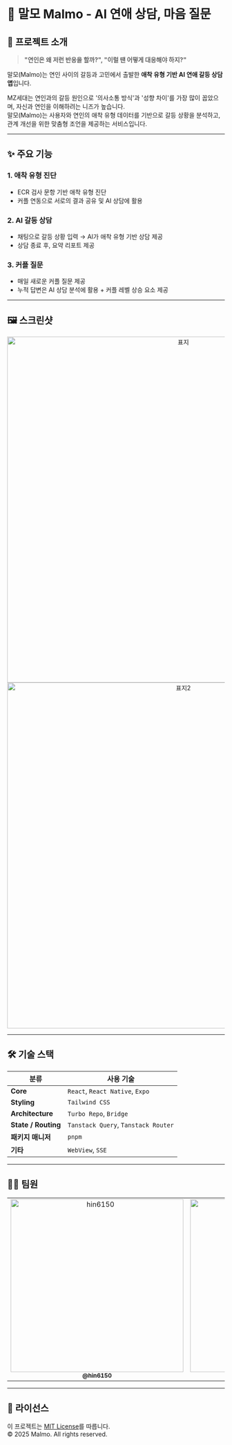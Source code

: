 # 💌 말모 Malmo - AI 연애 상담, 마음 질문

## 🧐 프로젝트 소개

> **"연인은 왜 저런 반응을 할까?", "이럴 땐 어떻게 대응해야 하지?"**

말모(Malmo)는 연인 사이의 갈등과 고민에서 출발한 **애착 유형 기반 AI 연애 갈등 상담 앱**입니다.

MZ세대는 연인과의 갈등 원인으로 '의사소통 방식'과 '성향 차이'를 가장 많이 꼽았으며, 자신과 연인을 이해하려는 니즈가 높습니다.  
말모(Malmo)는 사용자와 연인의 애착 유형 데이터를 기반으로 갈등 상황을 분석하고, 관계 개선을 위한 맞춤형 조언을 제공하는 서비스입니다.

---

## ✨ 주요 기능

### 1. 애착 유형 진단

- ECR 검사 문항 기반 애착 유형 진단
- 커플 연동으로 서로의 결과 공유 및 AI 상담에 활용

### 2. AI 갈등 상담

- 채팅으로 갈등 상황 입력 → AI가 애착 유형 기반 상담 제공
- 상담 종료 후, 요약 리포트 제공

### 3. 커플 질문

- 매일 새로운 커플 질문 제공
- 누적 답변은 AI 상담 분석에 활용 + 커플 레벨 상승 요소 제공

---

## 🖼️ 스크린샷


<div align="center">
   <img width="800" alt="표지" src="https://github.com/user-attachments/assets/bb6f9ada-2ee3-4c13-8822-195dd7a3b5c3" />
   <img width="800" alt="표지2" src="https://github.com/user-attachments/assets/a8d3f968-1bb3-4637-babc-77ebe6c2e56e" />
</div>

---

## 🛠️ 기술 스택

| 분류                | 사용 기술                           |
| ------------------- | ----------------------------------- |
| **Core**            | `React`, `React Native`, `Expo`     |
| **Styling**         | `Tailwind CSS`                      |
| **Architecture**    | `Turbo Repo`, `Bridge`              |
| **State / Routing** | `Tanstack Query`, `Tanstack Router` |
| **패키지 매니저**   | `pnpm`                              |
| **기타**            | `WebView`, `SSE`                    |

---

## 🧑‍💻 팀원

<table>
  <tr>
    <td align="center">
      <a href="https://github.com/hin6150">
        <img src="https://github.com/hin6150.png" width="400px;" alt="hin6150"/><br />
        <sub><b>@hin6150</b></sub>
      </a>
    </td>
    <td align="center">
      <a href="https://github.com/LeeWxx">
        <img src="https://github.com/LeeWxx.png" width="400px;" alt="LeeWxx"/><br />
        <sub><b>@LeeWxx</b></sub>
      </a>
    </td>
  </tr>
</table>

---

## 📄 라이선스

이 프로젝트는 [MIT License](./LICENSE)를 따릅니다.  
© 2025 Malmo. All rights reserved.
